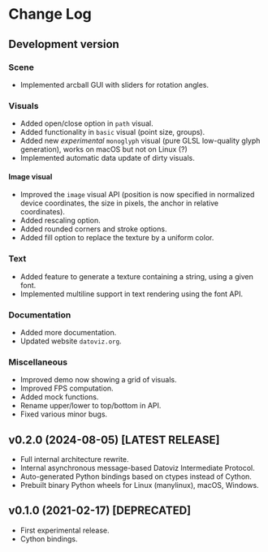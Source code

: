 # Change Log

## Development version

### Scene

- Implemented arcball GUI with sliders for rotation angles.

### Visuals

- Added open/close option in `path` visual.
- Added functionality in `basic` visual (point size, groups).
- Added new _experimental_ `monoglyph` visual (pure GLSL low-quality glyph generation), works on macOS but not on Linux (?)
- Implemented automatic data update of dirty visuals.

#### Image visual

- Improved the `image` visual API (position is now specified in normalized device coordinates, the size in pixels, the anchor in relative coordinates).
- Added rescaling option.
- Added rounded corners and stroke options.
- Added fill option to replace the texture by a uniform color.

### Text

- Added feature to generate a texture containing a string, using a given font.
- Implemented multiline support in text rendering using the font API.

### Documentation

- Added more documentation.
- Updated website `datoviz.org`.

### Miscellaneous

- Improved demo now showing a grid of visuals.
- Improved FPS computation.
- Added mock functions.
- Rename upper/lower to top/bottom in API.
- Fixed various minor bugs.


## v0.2.0 (2024-08-05) [LATEST RELEASE]

- Full internal architecture rewrite.
- Internal asynchronous message-based Datoviz Intermediate Protocol.
- Auto-generated Python bindings based on ctypes instead of Cython.
- Prebuilt binary Python wheels for Linux (manylinux), macOS, Windows.


## v0.1.0 (2021-02-17) [DEPRECATED]

- First experimental release.
- Cython bindings.
